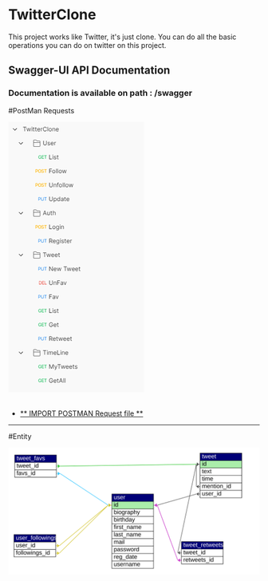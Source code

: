 # TwitterClone

This project works like Twitter, it's just clone. You can do all the basic operations you can do on twitter on this project.

## Swagger-UI API Documentation
### Documentation is available on path : /swagger


#PostMan Requests

![Postman Requests](https://github.com/talhacgdem/TwitterClone/blob/master/assets/Postman.png) <br/>  <br/>


- [** IMPORT POSTMAN Request file **](https://github.com/talhacgdem/TwitterClone/blob/master/assets/TwitterClone.postman_collection.json)
<hr>

#Entity

![new_todo.png](https://github.com/talhacgdem/TwitterClone/blob/master/assets/entities.svg) <br/>  <br/>

